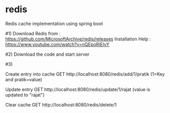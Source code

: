 # redis
Redis cache implementation using spring boot

#1)
Download Redis from : https://github.com/MicrosoftArchive/redis/releases
Installation Help : https://www.youtube.com/watch?v=nQEpoRiElyY

#2)
Download the code and start server

#3)

Create entry into cache
GET http://localhost:8080/redis/add/1/pratik
(1=Key and pratik=value)

Update entry
GET http://localhost:8080/redis/update/1/rajat
(value is updated to "rajat")

Clear cache
GET http://localhost:8080/redis/delete/1

